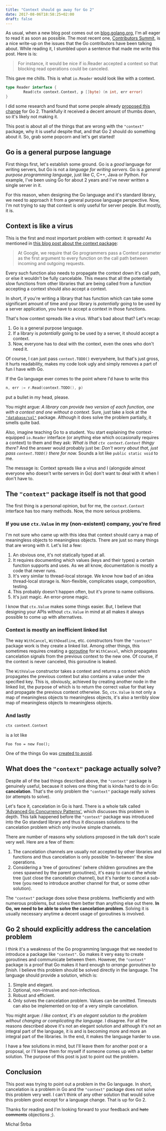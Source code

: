```yaml
---
title: "Context should go away for Go 2"
date: 2017-08-06T18:58:25+02:00
draft: false
---
```


As usual, when a new blog post comes out on [blog.golang.org](https://blog.golang.org/), I'm all
eager to read it as soon as possible. The most recent one, [Contributors
Summit](https://blog.golang.org/contributors-summit), is a nice write-up on the issues that the Go
contributors have been talking about. While reading it, I stumbled upon a sentence that made me
write this post. Here is is:

> For instance, it would be nice if io.Reader accepted a context so that blocking read operations
> could be canceled. 

This gave me chills. This is what `io.Reader` would look like with a context.

```go
type Reader interface {
        Read(ctx context.Context, p []byte) (n int, err error)
}
```

I did some research and found that some people already [proposed this
change](https://github.com/golang/go/issues/20280) for Go 2. Thankfully it received a decent amount
of thumbs down, so it's likely not making it.

This post is about all of the things that are wrong with the `"context"` package, why it is useful
 despite that, and that Go 2 should do something about it. So, grab some popcorn and let's get
 started!

## Go is a general purpose language

First things first, let's establish some ground. Go is a *good* language for writing servers, but Go
is not a *language for writing servers*. Go is a *general purpose programming language*, just like
C, C++, Java or Python. For example, I've been using Go for about 2 years and I've never written a
single server in it.

For this reason, when designing the Go language and it's standard library, we need to approach it
from a general purpose language perspective. Now, I'm not trying to say that context is only useful
for server people. But mostly, it is.

## Context is like a virus

This is the first and most important problem with context: it spreads! As mentioned in [this blog
post about the context package](https://blog.golang.org/context):

> At Google, we require that Go programmers pass a Context parameter as the first argument to every
> function on the call path between incoming and outgoing requests.

Every such function also needs to propagate the context down it's call path, or else it wouldn't be
fully cancelable. This means that all the potentially slow functions from other libraries that are
being called from a function accepting a context should also accept a context.

In short, if you're writing a library that has function which can take some significant amount of
time and your library is *potentially* going to be used by a server application, you have to accept
a context in those functions.

That's how context spreads like a virus. What's bad about that? Let's recap:

1. Go is a general purpose language.
2. If a library is *potentially* going to be used by a server, it should accept a context.
3. Now, everyone has to deal with the context, even the ones who don't need it.

Of course, I can just pass `context.TODO()` everywhere, but that's just gross, it hurts readability,
makes my code look ugly and simply removes a part of fun I have with Go.

If the Go language ever comes to the point where I'd have to write this

```go
n, err := r.Read(context.TODO(), p)
```

put a bullet in my head, please.

You might argue: *A library can provide two version of each function, one with a context and one
without a context.* Sure, just take a look at the
[`"database/sql"`](https://golang.org/pkg/database/sql/) package. Although it does solve the problem
partially, it smells quite bad.

Also, imagine teaching Go to a student. You start explaining the context-equipped `io.Reader`
interface (or anything else which occasionally requires a context) to them and they ask: *What is
that `ctx context.Context` thingy there?* And the answer would probably just be: *Don't worry about
that, just pass `context.TODO()` there for now.* Sounds a lot like `public static void` to me.

The message is: Context spreads like a virus and I (alongside almost everyone who doesn't write
servers in Go) don't want to deal with it when I don't have to.

## The `"context"` package itself is not that good

The first thing is a personal opinion, but for me, the `context.Context` interface has too many
methods. Now, the more serious problems.

### If you use `ctx.Value` in my (non-existent) company, you're fired

I'm not sure who came up with this idea that context should carry a map of meaningless objects to
meaningless objects. There are just so many things that are wrong with it. Let's list a few:

1. An obvious one, it's not statically typed at all.
2. It requires documenting which values (keys and their types) a certain function supports and uses.
   As we all know, documentation is mostly a code that never runs.
3. It's very similar to thread-local storage. We know how bad of an idea thread-local storage is.
   Non-flexible, complicates usage, composition, testing.
4. This probably doesn't happen often, but it's prone to name collisions.
5. It's just magic. An error-prone magic.

I know that `ctx.Value` makes some things easier. But, I believe that designing your APIs without
`ctx.Value` in mind at all makes it always possible to come up with alternatives.

### Context is mostly an inefficient linked list

The way `WithCancel`, `WithDeadline`, etc. constructors from the `"context"` package work is they
create a linked list. Among other things, this sometimes requires creating a
[goroutine](https://golang.org/src/context/context.go#L261) for `WithCancel`, which propagates
cancelation signals from the previous context to the new one. Of course, if the context is never
canceled, this goroutine is leaked.

The `WithValue` constructor takes a context and returns a context which propagates the previous
context but also contains a value under the specified key. This is, obviously, achieved by creating
another node in the linked list, the purpose of which is to return the correct value for that key
and propagate the previous context otherwise. So, `ctx.Value` is not only a map of meaningless
objects to meaningless objects, it's also a terribly slow map of meaningless objects to meaningless
objects.

### And lastly

```go
ctx context.Context
```

is a lot like

```
Foo foo = new Foo();
```

One of the things Go was [created to avoid](https://www.youtube.com/watch?v=rKnDgT73v8s).

## What does the `"context"` package actually solve?

Despite all of the bad things described above, the `"context"` package is genuinely useful, because
it solves one thing that is kinda hard to do in Go: **cancelation**. That's the only problem the
`"context"` package really solves (or attempts to solve).

Let's face it, cancelation in Go is hard. There is a whole talk called ['Advanced Go Concurrency
Patterns'](https://www.youtube.com/watch?v=QDDwwePbDtw), which discusses this problem in depth. This
talk happened before the `"context"` package was introduced into the Go standard library and thus it
discusses solutions to the cancelation problem which only involve simple channels.

There are number of reasons why solutions proposed in the talk don't scale very well. Here are a few
of them:

1. The cancelation channels are usually not accepted by other libraries and functions and thus
   cancelation is only possible 'in-between' the slow operations.
2. Considering a 'tree of goroutines' (where children goroutines are the ones spawned by the parent
   goroutines), it's easy to cancel the whole tree (just close the cancelation channel), but it's
   harder to cancel a sub-tree (you need to introduce another channel for that, or some other
   solution).

The `"context"` package does solve these problems. Inefficiently and with numerous problems, but
solves them better than anything else out there. **In Go, we need to be able to solve the
cancelation problem**. Solving it is usually necessary anytime a decent usage of goroutines is
involved.

## Go 2 should explicitly address the cancelation problem

I think it's a weakness of the Go programming language that we needed to introduce a package like
`"context"`. Go makes it very easy to create goroutines and communicate between them. However, the
`"context"` package is a proof that Go makes it hard enough to *arrange goroutines to finish*. I
believe this problem should be solved directly in the language. The language should provide a
solution, which is:

1. Simple and elegant.
2. Optional, non-intrusive and non-infectious.
3. Robust and efficient.
4. Only solves the cancelation problem. Values can be omitted. Timeouts can also be implemented on
   top of a very simple cancelation.

You might argue: *I like context, it's an elegant solution to the problem without changing or
complicating the language*. I disagree. For all the reasons described above it's not an elegant
solution and although it's not an integral part of the language, it is and is becoming more and more
an integral part of the libraries. In the end, it makes the language harder to use.

I have a few solutions in mind, but I'll leave them for another post or a proposal, or I'll leave
them for myself if someone comes up with a better solution. The purpose of this post is just to
point out the problem.

## Conclusion

This post was trying to point out a problem in the Go language. In short, cancelation is a problem
in Go and the `"context"` package does not solve this problem very well. I can't think of any other
solution that would solve this problem good except for a language change. That is up for Go 2.

Thanks for reading and I'm looking forward to your feedback and ~~hate comments~~ objections ;).

Michal Štrba
